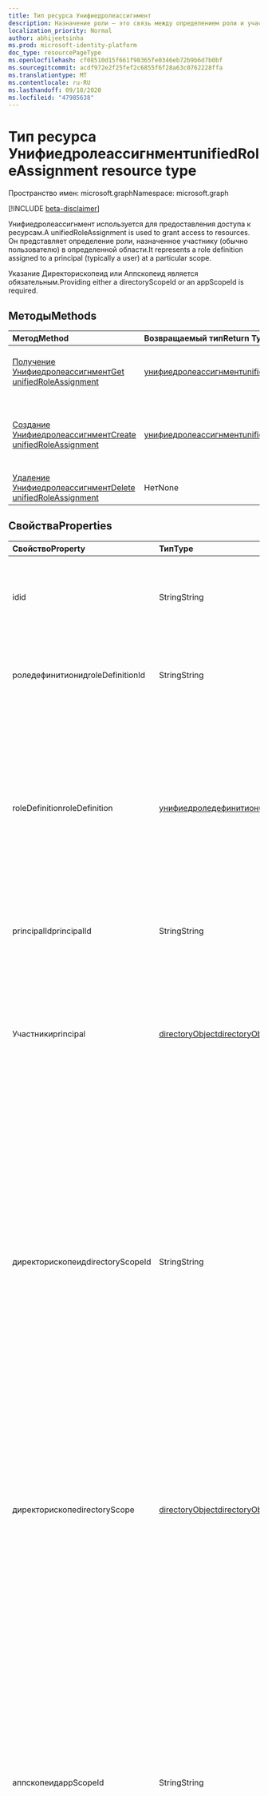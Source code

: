 ```yaml
---
title: Тип ресурса Унифиедролеассигнмент
description: Назначение роли — это связь между определением роли и участником в определенной области для предоставления доступа.
localization_priority: Normal
author: abhijeetsinha
ms.prod: microsoft-identity-platform
doc_type: resourcePageType
ms.openlocfilehash: cf08510d15f661f98365fe0346eb72b9b6d7b0bf
ms.sourcegitcommit: acdf972e2f25fef2c6855f6f28a63c0762228ffa
ms.translationtype: MT
ms.contentlocale: ru-RU
ms.lasthandoff: 09/18/2020
ms.locfileid: "47985638"
---
```

# <a name="unifiedroleassignment-resource-type"></a><span data-ttu-id="675b5-103">Тип ресурса Унифиедролеассигнмент</span><span class="sxs-lookup"><span data-stu-id="675b5-103">unifiedRoleAssignment resource type</span></span>

<span data-ttu-id="675b5-104">Пространство имен: microsoft.graph</span><span class="sxs-lookup"><span data-stu-id="675b5-104">Namespace: microsoft.graph</span></span>

[!INCLUDE [beta-disclaimer](../../includes/beta-disclaimer.md)]

<span data-ttu-id="675b5-105">Унифиедролеассигнмент используется для предоставления доступа к ресурсам.</span><span class="sxs-lookup"><span data-stu-id="675b5-105">A unifiedRoleAssignment is used to grant access to resources.</span></span> <span data-ttu-id="675b5-106">Он представляет определение роли, назначенное участнику (обычно пользователю) в определенной области.</span><span class="sxs-lookup"><span data-stu-id="675b5-106">It represents a role definition assigned to a principal (typically a user) at a particular scope.</span></span>

<span data-ttu-id="675b5-107">Указание Директорископеид или Аппскопеид является обязательным.</span><span class="sxs-lookup"><span data-stu-id="675b5-107">Providing either a directoryScopeId or an appScopeId is required.</span></span>

## <a name="methods"></a><span data-ttu-id="675b5-108">Методы</span><span class="sxs-lookup"><span data-stu-id="675b5-108">Methods</span></span>

| <span data-ttu-id="675b5-109">Метод</span><span class="sxs-lookup"><span data-stu-id="675b5-109">Method</span></span>       | <span data-ttu-id="675b5-110">Возвращаемый тип</span><span class="sxs-lookup"><span data-stu-id="675b5-110">Return Type</span></span> | <span data-ttu-id="675b5-111">Описание</span><span class="sxs-lookup"><span data-stu-id="675b5-111">Description</span></span> |
|:-------------|:------------|:------------|
| [<span data-ttu-id="675b5-112">Получение Унифиедролеассигнмент</span><span class="sxs-lookup"><span data-stu-id="675b5-112">Get unifiedRoleAssignment</span></span>](../api/unifiedroleassignment-get.md) | [<span data-ttu-id="675b5-113">унифиедролеассигнмент</span><span class="sxs-lookup"><span data-stu-id="675b5-113">unifiedRoleAssignment</span></span>](unifiedroleassignment.md) | <span data-ttu-id="675b5-114">Чтение свойств и связей объекта Унифиедролеассигнмент.</span><span class="sxs-lookup"><span data-stu-id="675b5-114">Read properties and relationships of unifiedRoleAssignment object.</span></span> |
| [<span data-ttu-id="675b5-115">Создание Унифиедролеассигнмент</span><span class="sxs-lookup"><span data-stu-id="675b5-115">Create unifiedRoleAssignment</span></span>](../api/rbacapplication-post-roleassignments.md) | [<span data-ttu-id="675b5-116">унифиедролеассигнмент</span><span class="sxs-lookup"><span data-stu-id="675b5-116">unifiedRoleAssignment</span></span>](unifiedroleassignment.md) | <span data-ttu-id="675b5-117">Создание нового Унифиедролеассигнмент путем отправки в коллекцию roleAssignment.</span><span class="sxs-lookup"><span data-stu-id="675b5-117">Create a new unifiedRoleAssignment by posting to the roleAssignment collection.</span></span> |
| [<span data-ttu-id="675b5-118">Удаление Унифиедролеассигнмент</span><span class="sxs-lookup"><span data-stu-id="675b5-118">Delete unifiedRoleAssignment</span></span>](../api/unifiedroleassignment-delete.md) | <span data-ttu-id="675b5-119">Нет</span><span class="sxs-lookup"><span data-stu-id="675b5-119">None</span></span> | <span data-ttu-id="675b5-120">Удаление объекта Унифиедролеассигнмент.</span><span class="sxs-lookup"><span data-stu-id="675b5-120">Delete unifiedRoleAssignment object.</span></span> |

## <a name="properties"></a><span data-ttu-id="675b5-121">Свойства</span><span class="sxs-lookup"><span data-stu-id="675b5-121">Properties</span></span>

| <span data-ttu-id="675b5-122">Свойство</span><span class="sxs-lookup"><span data-stu-id="675b5-122">Property</span></span>     | <span data-ttu-id="675b5-123">Тип</span><span class="sxs-lookup"><span data-stu-id="675b5-123">Type</span></span>        | <span data-ttu-id="675b5-124">Описание</span><span class="sxs-lookup"><span data-stu-id="675b5-124">Description</span></span> |
|:-------------|:------------|:------------|
|<span data-ttu-id="675b5-125">id</span><span class="sxs-lookup"><span data-stu-id="675b5-125">id</span></span>|<span data-ttu-id="675b5-126">String</span><span class="sxs-lookup"><span data-stu-id="675b5-126">String</span></span>| <span data-ttu-id="675b5-127">Уникальный идентификатор для Унифиедролеассигнмент.</span><span class="sxs-lookup"><span data-stu-id="675b5-127">The unique identifier for the unifiedRoleAssignment.</span></span> <span data-ttu-id="675b5-128">Key, не допускающая значение null, только для чтения.</span><span class="sxs-lookup"><span data-stu-id="675b5-128">Key, not nullable, Read-only.</span></span> |
|<span data-ttu-id="675b5-129">роледефинитионид</span><span class="sxs-lookup"><span data-stu-id="675b5-129">roleDefinitionId</span></span>|<span data-ttu-id="675b5-130">String</span><span class="sxs-lookup"><span data-stu-id="675b5-130">String</span></span>| <span data-ttu-id="675b5-131">Идентификатор Унифиедроледефинитион, для которого предназначено назначение.</span><span class="sxs-lookup"><span data-stu-id="675b5-131">ID of the unifiedRoleDefinition the assignment is for.</span></span> <span data-ttu-id="675b5-132">Только для чтения.</span><span class="sxs-lookup"><span data-stu-id="675b5-132">Read only.</span></span> |
|<span data-ttu-id="675b5-133">roleDefinition</span><span class="sxs-lookup"><span data-stu-id="675b5-133">roleDefinition</span></span>|[<span data-ttu-id="675b5-134">унифиедроледефинитион</span><span class="sxs-lookup"><span data-stu-id="675b5-134">unifiedRoleDefinition</span></span>](unifiedroledefinition.md)|<span data-ttu-id="675b5-135">Свойство, определяющее roleDefinition, для которого предназначено назначение.</span><span class="sxs-lookup"><span data-stu-id="675b5-135">Property indicating the roleDefinition the assignment is for.</span></span> <span data-ttu-id="675b5-136">Предоставляется таким образом, чтобы абоненты могли получить определение роли `$expand` одновременно с получением назначения роли.</span><span class="sxs-lookup"><span data-stu-id="675b5-136">Provided so that callers can get the role definition using `$expand` at the same time as getting the role assignment.</span></span> <span data-ttu-id="675b5-137">roleDefinition.Id будет автоматически расширен</span><span class="sxs-lookup"><span data-stu-id="675b5-137">roleDefinition.Id will be auto expanded</span></span>
|<span data-ttu-id="675b5-138">principalId</span><span class="sxs-lookup"><span data-stu-id="675b5-138">principalId</span></span>|<span data-ttu-id="675b5-139">String</span><span class="sxs-lookup"><span data-stu-id="675b5-139">String</span></span>| <span data-ttu-id="675b5-140">ObjectID субъекта, которому предоставляется назначение.</span><span class="sxs-lookup"><span data-stu-id="675b5-140">Objectid of the principal to which the assignment is granted.</span></span> |
|<span data-ttu-id="675b5-141">Участники</span><span class="sxs-lookup"><span data-stu-id="675b5-141">principal</span></span>|[<span data-ttu-id="675b5-142">directoryObject</span><span class="sxs-lookup"><span data-stu-id="675b5-142">directoryObject</span></span>](directoryobject.md)| <span data-ttu-id="675b5-143">Свойство, ссылающееся на назначенный участник.</span><span class="sxs-lookup"><span data-stu-id="675b5-143">Property referencing the assigned principal.</span></span> <span data-ttu-id="675b5-144">Предоставляется таким образом, чтобы абоненты могли получать субъект с помощью `$expand` одновременно с получением назначения роли.</span><span class="sxs-lookup"><span data-stu-id="675b5-144">Provided so that callers can get the principal using `$expand` at the same time as getting the role assignment.</span></span> <span data-ttu-id="675b5-145">Только для чтения.</span><span class="sxs-lookup"><span data-stu-id="675b5-145">Read-only.</span></span> |
|<span data-ttu-id="675b5-146">директорископеид</span><span class="sxs-lookup"><span data-stu-id="675b5-146">directoryScopeId</span></span>|<span data-ttu-id="675b5-147">String</span><span class="sxs-lookup"><span data-stu-id="675b5-147">String</span></span>|<span data-ttu-id="675b5-148">Идентификатор объекта каталога, представляющий область назначения.</span><span class="sxs-lookup"><span data-stu-id="675b5-148">Id of the directory object representing the scope of the assignment.</span></span> <span data-ttu-id="675b5-149">Область назначения определяет набор ресурсов, доступ к которым предоставлен участнику.</span><span class="sxs-lookup"><span data-stu-id="675b5-149">The scope of an assignment determines the set of resources for which the principal has been granted access.</span></span> <span data-ttu-id="675b5-150">Области каталогов — это общие области, которые хранятся в каталоге, который понимается несколькими приложениями.</span><span class="sxs-lookup"><span data-stu-id="675b5-150">Directory scopes are shared scopes stored in the directory that are understood by multiple applications.</span></span> <span data-ttu-id="675b5-151">Области приложений — это области, которые определены и поняты только для этого приложения.</span><span class="sxs-lookup"><span data-stu-id="675b5-151">App scopes are scopes that are defined and understood by this application only.</span></span>|
|<span data-ttu-id="675b5-152">директорископе</span><span class="sxs-lookup"><span data-stu-id="675b5-152">directoryScope</span></span>|[<span data-ttu-id="675b5-153">directoryObject</span><span class="sxs-lookup"><span data-stu-id="675b5-153">directoryObject</span></span>](directoryobject.md)|<span data-ttu-id="675b5-154">Свойство, ссылающееся на объект каталога, который является областью назначения.</span><span class="sxs-lookup"><span data-stu-id="675b5-154">Property referencing the directory object that is the scope of the assignment.</span></span> <span data-ttu-id="675b5-155">Предоставляется таким образом, чтобы абоненты могли получать объект каталога с использованием `$expand` одновременно с получением назначения роли.</span><span class="sxs-lookup"><span data-stu-id="675b5-155">Provided so that callers can get the directory object using `$expand` at the same time as getting the role assignment.</span></span> <span data-ttu-id="675b5-156">Только для чтения.</span><span class="sxs-lookup"><span data-stu-id="675b5-156">Read-only.</span></span> |
|<span data-ttu-id="675b5-157">аппскопеид</span><span class="sxs-lookup"><span data-stu-id="675b5-157">appScopeId</span></span>|<span data-ttu-id="675b5-158">String</span><span class="sxs-lookup"><span data-stu-id="675b5-158">String</span></span>|<span data-ttu-id="675b5-159">Идентификатор определенной области приложения, когда область назначения относится к приложению.</span><span class="sxs-lookup"><span data-stu-id="675b5-159">Id of the app specific scope when the assignment scope is app specific.</span></span> <span data-ttu-id="675b5-160">Область назначения определяет набор ресурсов, доступ к которым предоставлен участнику.</span><span class="sxs-lookup"><span data-stu-id="675b5-160">The scope of an assignment determines the set of resources for which the principal has been granted access.</span></span> <span data-ttu-id="675b5-161">Области каталогов — это общие области, которые хранятся в каталоге, который понимается несколькими приложениями.</span><span class="sxs-lookup"><span data-stu-id="675b5-161">Directory scopes are shared scopes stored in the directory that are understood by multiple applications.</span></span> <span data-ttu-id="675b5-162">Используйте "/" для области действия на уровне клиента.</span><span class="sxs-lookup"><span data-stu-id="675b5-162">Use "/" for tenant-wide scope.</span></span> <span data-ttu-id="675b5-163">Области приложений — это области, которые определены и поняты только для этого приложения.</span><span class="sxs-lookup"><span data-stu-id="675b5-163">App scopes are scopes that are defined and understood by this application only.</span></span>|
|<span data-ttu-id="675b5-164">аппскопе</span><span class="sxs-lookup"><span data-stu-id="675b5-164">appScope</span></span>|[<span data-ttu-id="675b5-165">аппскопе</span><span class="sxs-lookup"><span data-stu-id="675b5-165">appScope</span></span>](appscope.md)|<span data-ttu-id="675b5-166">Свойство только для чтения, в котором сведения об определенной области приложения, когда область назначения относится только к приложению.</span><span class="sxs-lookup"><span data-stu-id="675b5-166">Read-only property with details of the app specific scope when the assignment scope is app specific.</span></span> <span data-ttu-id="675b5-167">Сущность вложения.</span><span class="sxs-lookup"><span data-stu-id="675b5-167">Containment entity.</span></span> |
|<span data-ttu-id="675b5-168">ресаурцескопе</span><span class="sxs-lookup"><span data-stu-id="675b5-168">resourceScope</span></span>|<span data-ttu-id="675b5-169">String</span><span class="sxs-lookup"><span data-stu-id="675b5-169">String</span></span>| <span data-ttu-id="675b5-170">Область, в которой применяется Унифиедролеассигнмент.</span><span class="sxs-lookup"><span data-stu-id="675b5-170">The scope at which the unifiedRoleAssignment applies.</span></span> <span data-ttu-id="675b5-171">Это "/" для всей службы.</span><span class="sxs-lookup"><span data-stu-id="675b5-171">This is "/" for service-wide.</span></span> <span data-ttu-id="675b5-172">**НЕ ИСПОЛЬЗУЙТЕ. Это свойство будет нерекомендуемым в ближайшее время.**</span><span class="sxs-lookup"><span data-stu-id="675b5-172">**DO NOT USE. This property will be deprecated soon.**</span></span>|

## <a name="relationships"></a><span data-ttu-id="675b5-173">Связи</span><span class="sxs-lookup"><span data-stu-id="675b5-173">Relationships</span></span>

<span data-ttu-id="675b5-174">Нет</span><span class="sxs-lookup"><span data-stu-id="675b5-174">None</span></span>

## <a name="json-representation"></a><span data-ttu-id="675b5-175">Представление JSON</span><span class="sxs-lookup"><span data-stu-id="675b5-175">JSON representation</span></span>

<span data-ttu-id="675b5-176">Ниже указано представление ресурса в формате JSON.</span><span class="sxs-lookup"><span data-stu-id="675b5-176">The following is a JSON representation of the resource.</span></span>

<!-- {
  "blockType": "resource",
  "optionalProperties": [

  ],
  "@odata.type": "microsoft.graph.unifiedRoleAssignment",
  "baseType": "",
  "keyProperty": "id"
}-->

```json
{
  "id": "String (identifier)",
  "roleDefinitionId": "String",
  "roleDefinition": {"@odata.type": "microsoft.graph.unifiedRoleDefinition"},
  "principalId": "String",
  "principal": {"@odata.type": "microsoft.graph.directoryObject"},
  "directoryScopeId": "String",
  "directoryScope": {"@odata.type": "microsoft.graph.directoryObject"},
  "appScopeId": "String",
  "appScope": {"@odata.type": "microsoft.graph.appScope"},
  "resourceScope": "String"
}
```

<!-- uuid: 16cd6b66-4b1a-43a1-adaf-3a886856ed98
2019-02-04 14:57:30 UTC -->
<!-- {
  "type": "#page.annotation",
  "description": "unifiedRoleAssignment resource",
  "keywords": "",
  "section": "documentation",
  "tocPath": ""
}-->


